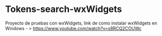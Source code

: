 # Tokens-search-wxWidgets
Proyecto de pruebas con wxWidgets, link de como instalar wxWidgets en Windows - > https://www.youtube.com/watch?v=s8RCQ2COUWc
